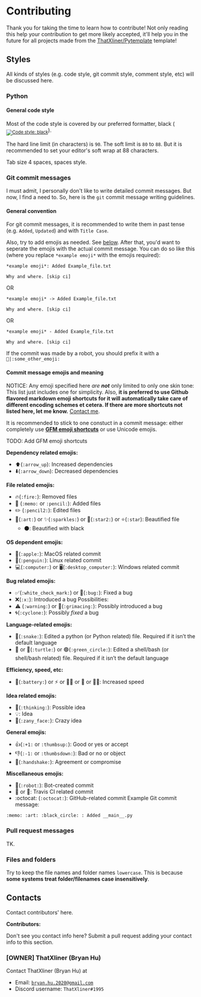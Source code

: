 # Contributing

Thank you for taking the time to learn how to contribute! Not only reading this help your contribution to get more likely accepted, it'll help you in the future for all projects made from the [ThatXliner/Pytemplate](https://github.com/ThatXliner/Pytemplate) template!

## Styles

All kinds of styles (e.g. code style, git commit style, comment style, etc) will be discussed here.

### Python

#### General code style

Most of the code style is covered by our preferred formatter, black (<sub><a href="https://github.com/psf/black"><img src="https://img.shields.io/badge/code%20style-black-000000.svg" alt="Code style: black"></a></sub>).

The hard line limit (in characters) is `90`. The soft limit is `80` to `88`. But it is recommended to set your editor's soft wrap at 88 characters.

Tab size 4 spaces, spaces style.

### Git commit messages

I must admit, I personally don't like to write detailed commit messages. But now, I find a need to. So, here is the `git` commit message writing guidelines.

#### General convention

For git commit messages, it is recommended to write them in past tense (e.g. `Added`, `Updated`) and with `Title Case`.

Also, try to add emojis as needed. See [below](#commit-message-emojis-and-meaning). After that, you'd want to seperate the emojis with the actual commit message. You can do so like this (where you replace `*example emoji*` with the emojis required):

```
*example emoji*: Added Example_file.txt

Why and where. [skip ci]
```

OR

```
*example emoji* -> Added Example_file.txt

Why and where. [skip ci]
```

OR

```
*example emoji* - Added Example_file.txt

Why and where. [skip ci]
```

If the commit was made by a robot, you should prefix it with a <code>:robot:|:some_other_emoji:</code>

#### Commit message emojis and meaning

NOTICE: Any emoji specified here _are **not**_ only limited to only one skin tone: This list just includes one for simplicity. Also, **it is preferred to use Github flavored markdown emoji shortcuts for it will automatically take care of different encoding schemes et cetera. If there are more shortcuts not listed here, let me know.** [Contact me](#owner-thatxliner-bryan-hu).

It is recommended to stick to one constuct in a commit message: either completely use [**GFM emoji shortcuts**](https://gist.github.com/rxaviers/7360908 "Complete list of github markdown emoji markup") or use Unicode emojis.

TODO: Add GFM emoji shortcuts

**Dependency related emojis:**

- :arrow_up:(`:arrow_up`): Increased dependencies
- :arrow_down:(`:arrow_down`): Decreased dependencies

**File related emojis:**

- :fire:(`:fire:`): Removed files
- :memo: (`:memo:` or `:pencil:`): Added files
- :pencil2: (`:pencil2:`): Edited files
- :art:(`:art:`) or :sparkles:(`:sparkles:`) or :star2:(`:star2:`) or :star:(`:star`): Beautified file
  - ⚫️: Beautified with black

**OS dependent emojis:**

- :apple:(`:apple:`): MacOS related commit
- :penguin:(`:penguin:`): Linux related commit
- :computer:(`:computer:`) or :desktop_computer:(`:desktop_computer:`): Windows related commit

**Bug related emojis:**

- :white_check_mark:(`:white_check_mark:`) or :bug:(`:bug:`): Fixed a bug
- :x:(`:x:`): Introduced a bug
  Possibilities:
- :warning: (`:warning:`) or :grimacing:(`:grimacing:`): Possibly introduced a bug
- :cyclone:(`:cyclone:`): Possibly *fixed* a bug

**Language-related emojis:**

- :snake:(`:snake:`): Edited a python (or Python related) file. Required if it isn’t the default language
- 🦪 or :turtle:(`:turtle:`) or :green_circle:(`:green_circle:`): Edited a shell/bash (or shell/bash related) file. Required if it isn’t the default language

**Efficiency, speed, etc:**

- :battery:(`:battery:`) or ⚡️ or 🏃‍♀️ or 🏃 or 🏃‍♂️: Increased speed

**Idea related emojis:**

- :thinking:(`:thinking:`): Possible idea
- 💡: Idea
- :zany_face:(`:zany_face:`): Crazy idea

**General emojis:**

- :+1:(`:+1:` or `:thumbsup:`): Good or yes or accept
- :-1:(`:-1:` or `:thumbsdown:`): Bad or no or object
- :handshake:(`:handshake:`): Agreement or compromise

**Miscellaneous emojis:**

- :robot:(`:robot:`): Bot-created commit
- 👨 or 🧔: Travis CI related commit
- :octocat: (`:octocat:`): GitHub-related commit
Example Git commit message:

```
:memo: :art: :black_circle: : Added __main__.py
```

### Pull request messages

TK.


### Files and folders

Try to keep the file names and folder names `lowercase`. This is because **some systems treat folder/filenames case insensitively**.

## Contacts

Contact contributors' here.

**Contributors:**

Don't see you contact info here? Submit a pull request adding your contact info to this section.

### [OWNER] ThatXliner (Bryan Hu)

Contact ThatXliner (Bryan Hu) at

- Email: [`bryan.hu.2020@gmail.com`](mailto:bryan.hu.2020@gmail.com "Email ThatXliner")
- Discord username: `ThatXliner#1995`
